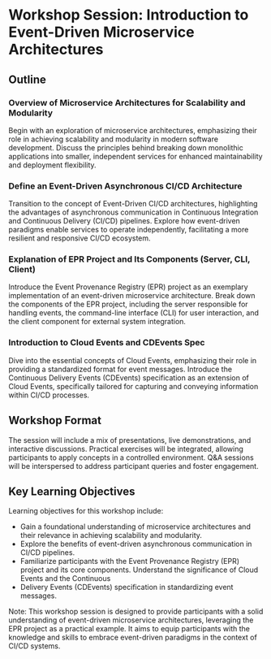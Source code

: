 # Workshop Session: Introduction to Event-Driven Microservice Architectures

## Outline

### Overview of Microservice Architectures for Scalability and Modularity

Begin with an exploration of microservice architectures, emphasizing their role
in achieving scalability and modularity in modern software development. Discuss
the principles behind breaking down monolithic applications into smaller,
independent services for enhanced maintainability and deployment flexibility.

### Define an Event-Driven Asynchronous CI/CD Architecture

Transition to the concept of Event-Driven CI/CD architectures, highlighting the
advantages of asynchronous communication in Continuous Integration and
Continuous Delivery (CI/CD) pipelines. Explore how event-driven paradigms enable
services to operate independently, facilitating a more resilient and responsive
CI/CD ecosystem.

### Explanation of EPR Project and Its Components (Server, CLI, Client)

Introduce the Event Provenance Registry (EPR) project as an exemplary
implementation of an event-driven microservice architecture. Break down the
components of the EPR project, including the server responsible for handling
events, the command-line interface (CLI) for user interaction, and the client
component for external system integration.

### Introduction to Cloud Events and CDEvents Spec

Dive into the essential concepts of Cloud Events, emphasizing their role in
providing a standardized format for event messages. Introduce the Continuous
Delivery Events (CDEvents) specification as an extension of Cloud Events,
specifically tailored for capturing and conveying information within CI/CD
processes.

## Workshop Format

The session will include a mix of presentations, live demonstrations, and
interactive discussions. Practical exercises will be integrated, allowing
participants to apply concepts in a controlled environment. Q&A sessions will be
interspersed to address participant queries and foster engagement.

## Key Learning Objectives

Learning objectives for this workshop include:

- Gain a foundational understanding of microservice architectures and their
  relevance in achieving scalability and modularity.
- Explore the benefits of event-driven asynchronous communication in CI/CD
  pipelines.
- Familiarize participants with the Event Provenance Registry (EPR) project and
  its core components. Understand the significance of Cloud Events and the
  Continuous
- Delivery Events (CDEvents) specification in standardizing event messages.

Note: This workshop session is designed to provide participants with a solid
understanding of event-driven microservice architectures, leveraging the EPR
project as a practical example. It aims to equip participants with the knowledge
and skills to embrace event-driven paradigms in the context of CI/CD systems.
